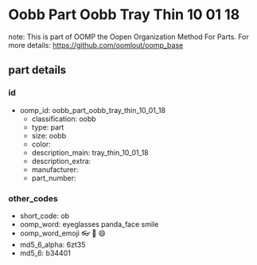# Oobb Part Oobb Tray Thin 10 01 18  

note: This is part of OOMP the Oopen Organization Method For Parts. For more details: https://github.com/oomlout/oomp_base

##  part details





### id
* oomp_id: oobb_part_oobb_tray_thin_10_01_18
  * classification: oobb
  * type: part
  * size: oobb
  * color: 
  * description_main: tray_thin_10_01_18
  * description_extra: 
  * manufacturer: 
  * part_number: 

### other_codes
* short_code: ob
* oomp_word: eyeglasses panda_face smile
* oomp_word_emoji :eyeglasses: :panda_face: :smile:
* md5_6_alpha: 6zt35
* md5_6: b34401